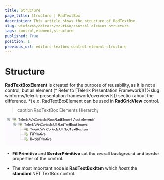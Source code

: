 ```yaml
---
title: Structure
page_title: Structure | RadTextBox
description: This article shows the structure of RadTextBox.
slug: winforms/editors/textbox/control-element-structure
tags: control,element,structure
published: True
position: 1
previous_url: editors-textbox-control-element-structure
---
```


# Structure

__RadTextBoxElement__ is created for the purpose of reusability, as it is not a control, but an element (* Refer to [Telerik Presentation Framework]({%slug winforms/telerik-presentation-framework/overview%}) section about the difference. *) e.g. RadTextBoxElement can be used in __RadGridView__ control.
 
>caption RadTextBox Elements Hierarchy

![editors-textbox-control-element-structure 001](images/editors-textbox-control-element-structure001.png)

* __FillPrimitive__ and __BorderPrimitive__ set the overall background and border properties of the control.
            

* The most important node is __RadTextBoxItem__ which *hosts* the __standard__.NET TextBox control. 



